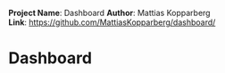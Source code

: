 **Project Name**: Dashboard
**Author**: Mattias Kopparberg  
**Link**: https://github.com/MattiasKopparberg/dashboard/  
# Dashboard
